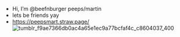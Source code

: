 -  Hi, I’m @beefnburger peeps/martin
-  lets be friends yay
- https://peepsmart.straw.page/
![tumblr_f9ae7366db0ac4a65e1ec9a77bcfaf4c_c8604037_400](https://github.com/user-attachments/assets/2da413e4-62e5-4126-8c61-5306c7e68ea1)
